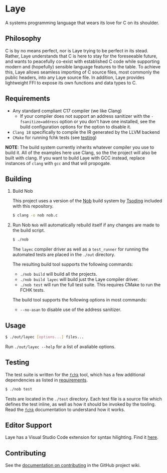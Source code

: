 # Laye
A systems programming language that wears its love for C on its shoulder.

## Philosophy
C is by no means perfect, nor is Laye trying to be perfect in its stead. Rather, Laye understands that C is here to stay for the foreseeable future, and wants to peacefully co-exist with established C code while supporting modern and (hopefully) sensible language features to the table. To achieve this, Laye allows seamless importing of C source files, most commonly the public headers, into any Laye source file. In addition, Laye provides lightweight FFI to expose its own functions and data types to C.

## Requirements

* Any standard compliant C17 compiler (we like Clang)
    - If your compiler does not support an address sanitizer with the `-fsanitize=address` option or you don't have one installed, see the build configuration options for the option to disable it.
* `Clang 18` specifically to compile the IR generated by the LLVM backend
* `CMake` for running fchk tests (see [testing](#testing))

**NOTE**: The build system currently inherits whatever compiler you use to build it. All of the examples here use Clang, so the the project will also be built with clang. If you want to build Laye with GCC instead, replace instances of `clang` with `gcc` and that will propogate.

## Building

1. Build Nob

    This project uses a version of the [Nob](https://github.com/tsoding/nobuild) build system by [Tsoding](https://github.com/tsoding) included with this repository.

    ```bash
    $ clang -o nob nob.c
    ```

2. Run Nob
    `Nob` will automatically rebuild itself if any changes are made to the build script.

    ```bash
    $ ./nob
    ```

    The `layec` compiler driver as well as a `test_runner` for running the automated tests are placed in the `./out` directory.

    The resulting build tool supports the following commands:

    - `./nob build` will build all the projects.
    - `./nob build layec` will build just the Laye compiler driver.
    - `./nob test` will run the full test suite. This requires CMake to run the FCHK tests.

    The build tool supports the following options in most commands:

    - `--no-asan` to disable use of the address sanitizer.

## Usage

```bash
$ ./out/layec [options...] files...
```

Run `./out/layec --help` for a list of avaliable options.

## Testing
The test suite is written for the [`fchk`](https://github.com/Sirraide/fchk) tool, which has a few additional dependencies as listed in [requirements](#requirements).

```bash
$ ./nob test
```

Tests are located in the `./test` directory. Each test file is a source file which defines the test inline, as well as how it should be invoked by the tooling. Read the [`fchk`](https://github.com/Sirraide/fchk) documentation to understand how it works.

## Editor Support
Laye has a Visual Studio Code extension for syntax hilighting. Find it [here](https://github.com/laye-lang/laye-vscode).

## Contributing

See the [documentation on contributing](https://github.com/laye-lang/laye/wiki/) in the GitHub project wiki.
